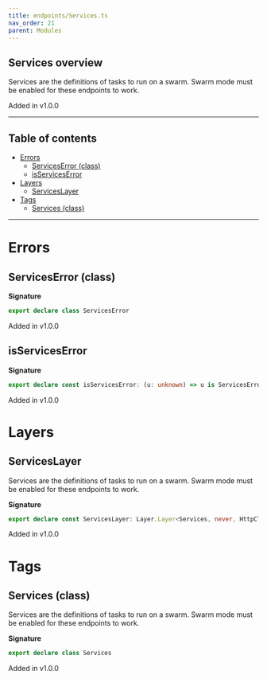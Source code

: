 ```yaml
---
title: endpoints/Services.ts
nav_order: 21
parent: Modules
---
```


## Services overview

Services are the definitions of tasks to run on a swarm. Swarm mode must be
enabled for these endpoints to work.

Added in v1.0.0

---

<h2 class="text-delta">Table of contents</h2>

- [Errors](#errors)
  - [ServicesError (class)](#serviceserror-class)
  - [isServicesError](#isserviceserror)
- [Layers](#layers)
  - [ServicesLayer](#serviceslayer)
- [Tags](#tags)
  - [Services (class)](#services-class)

---

# Errors

## ServicesError (class)

**Signature**

```ts
export declare class ServicesError
```

Added in v1.0.0

## isServicesError

**Signature**

```ts
export declare const isServicesError: (u: unknown) => u is ServicesError
```

Added in v1.0.0

# Layers

## ServicesLayer

Services are the definitions of tasks to run on a swarm. Swarm mode must be
enabled for these endpoints to work.

**Signature**

```ts
export declare const ServicesLayer: Layer.Layer<Services, never, HttpClient.HttpClient>
```

Added in v1.0.0

# Tags

## Services (class)

Services are the definitions of tasks to run on a swarm. Swarm mode must be
enabled for these endpoints to work.

**Signature**

```ts
export declare class Services
```

Added in v1.0.0
